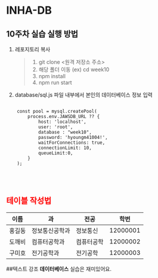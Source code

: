 # INHA-DB

## 10주차 실습 실행 방법
1. 레포지토리 복사
    > 1. git clone <원격 저장소 주소>
    > 2. 해당 폴더 이동 (ex) cd week10
    > 3. npm install
    > 4. npm run start

2. database/sql.js 파일 내부에서 본인의 데이터베이스 정보 입력
<pre>
<code>
    const pool = mysql.createPool(
        process.env.JAWSDB_URL ?? {
            host: 'localhost',
            user: 'root',
            database : "week10",
            password: 'hyoungm41004!',
            waitForConnections: true,
            connectionLimit: 10,
            queueLimit:0,
        }
    );
</code>
</pre>

<br>

## <span style="color:red">**테이블 작성법**</span>

이름|과|전공|학번
---|---|---|---|
홍길동|정보통신공학과|정보통신|12000001
도깨비|컴퓨터공학과|컴퓨터공학|12000002
구미호|전기공학과|전기공학|12000003

##텍스트 강조
 **데이터베이스** 실습은 재미있어요.
